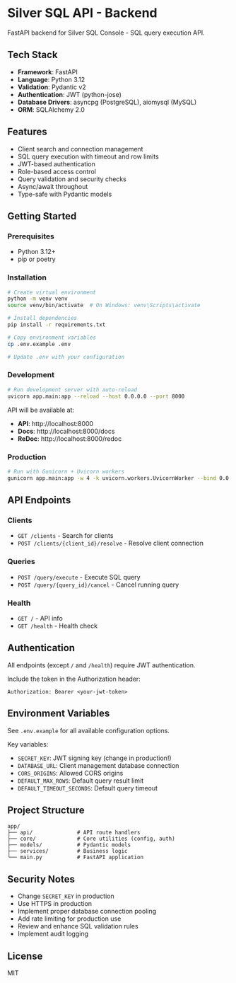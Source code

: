 # Silver SQL API - Backend

FastAPI backend for Silver SQL Console - SQL query execution API.

## Tech Stack

- **Framework**: FastAPI
- **Language**: Python 3.12
- **Validation**: Pydantic v2
- **Authentication**: JWT (python-jose)
- **Database Drivers**: asyncpg (PostgreSQL), aiomysql (MySQL)
- **ORM**: SQLAlchemy 2.0

## Features

- Client search and connection management
- SQL query execution with timeout and row limits
- JWT-based authentication
- Role-based access control
- Query validation and security checks
- Async/await throughout
- Type-safe with Pydantic models

## Getting Started

### Prerequisites

- Python 3.12+
- pip or poetry

### Installation

```bash
# Create virtual environment
python -m venv venv
source venv/bin/activate  # On Windows: venv\Scripts\activate

# Install dependencies
pip install -r requirements.txt

# Copy environment variables
cp .env.example .env

# Update .env with your configuration
```

### Development

```bash
# Run development server with auto-reload
uvicorn app.main:app --reload --host 0.0.0.0 --port 8000
```

API will be available at:
- **API**: http://localhost:8000
- **Docs**: http://localhost:8000/docs
- **ReDoc**: http://localhost:8000/redoc

### Production

```bash
# Run with Gunicorn + Uvicorn workers
gunicorn app.main:app -w 4 -k uvicorn.workers.UvicornWorker --bind 0.0.0.0:8000
```

## API Endpoints

### Clients

- `GET /clients` - Search for clients
- `POST /clients/{client_id}/resolve` - Resolve client connection

### Queries

- `POST /query/execute` - Execute SQL query
- `POST /query/{query_id}/cancel` - Cancel running query

### Health

- `GET /` - API info
- `GET /health` - Health check

## Authentication

All endpoints (except `/` and `/health`) require JWT authentication.

Include the token in the Authorization header:
```
Authorization: Bearer <your-jwt-token>
```

## Environment Variables

See `.env.example` for all available configuration options.

Key variables:
- `SECRET_KEY`: JWT signing key (change in production!)
- `DATABASE_URL`: Client management database connection
- `CORS_ORIGINS`: Allowed CORS origins
- `DEFAULT_MAX_ROWS`: Default query result limit
- `DEFAULT_TIMEOUT_SECONDS`: Default query timeout

## Project Structure

```
app/
├── api/              # API route handlers
├── core/             # Core utilities (config, auth)
├── models/           # Pydantic models
├── services/         # Business logic
└── main.py           # FastAPI application
```

## Security Notes

- Change `SECRET_KEY` in production
- Use HTTPS in production
- Implement proper database connection pooling
- Add rate limiting for production use
- Review and enhance SQL validation rules
- Implement audit logging

## License

MIT

